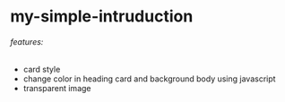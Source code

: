 # my-simple-intruduction
###### features:
* card style
* change color in heading card and background body using javascript
* transparent image
